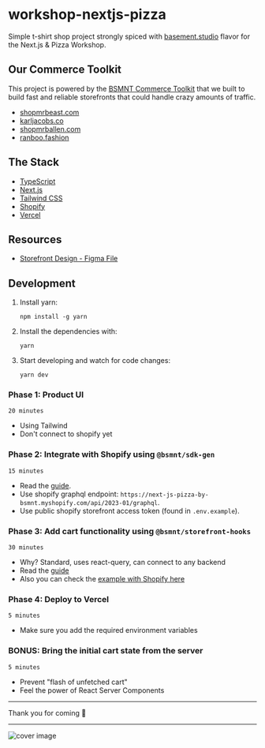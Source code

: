 # workshop-nextjs-pizza

Simple t-shirt shop project strongly spiced with [basement.studio](https://basement.studio/) flavor for the Next.js & Pizza Workshop.


## Our Commerce Toolkit

This project is powered by the [BSMNT Commerce Toolkit](https://github.com/basementstudio/commerce-toolkit) that we built to build fast and reliable storefronts that could handle crazy amounts of traffic.

- [shopmrbeast.com](https://shopmrbeast.com)
- [karljacobs.co](https://karljacobs.co)
- [shopmrballen.com](https://shopmrballen.com)
- [ranboo.fashion](https://ranboo.fashion)


## The Stack

- [TypeScript](https://www.typescriptlang.org/)
- [Next.js](https://nextjs.org/)
- [Tailwind CSS](https://tailwindcss.com/)
- [Shopify](https://www.shopify.com/)
- [Vercel](https://vercel.com/)

## Resources

- [Storefront Design - Figma File](https://www.figma.com/file/apST1EGGxQ5E2FiTLAbzlM/Untitled?node-id=0%3A1&t=q09OsJxJaDru8Yfc-1)

## Development

1. Install yarn:

   ```
   npm install -g yarn
   ```

2. Install the dependencies with:

   ```
   yarn
   ```

3. Start developing and watch for code changes:

   ```
   yarn dev
   ```

### Phase 1: Product UI
`20 minutes`

- Using Tailwind
- Don't connect to shopify yet

### Phase 2: Integrate with Shopify using `@bsmnt/sdk-gen`
`15 minutes`

- Read the [guide](https://github.com/basementstudio/commerce-toolkit#bsmntsdk-gen).
- Use shopify graphql endpoint: `https://next-js-pizza-by-bsmnt.myshopify.com/api/2023-01/graphql`.
- Use public shopify storefront access token (found in `.env.example`).

### Phase 3: Add cart functionality using `@bsmnt/storefront-hooks`
`30 minutes`

- Why? Standard, uses react-query, can connect to any backend
- Read the [guide](https://github.com/basementstudio/commerce-toolkit#bsmntstorefront-hooks)
- Also you can check the [example with Shopify here](https://github.com/basementstudio/commerce-toolkit/blob/main/examples/nextjs-shopify/src/storefront/hooks/index.tsx)

### Phase 4: Deploy to Vercel
`5 minutes`

- Make sure you add the required environment variables

### BONUS: Bring the initial cart state from the server
`5 minutes`

- Prevent "flash of unfetched cart"
- Feel the power of React Server Components

---

Thank you for coming 🏴

---

![cover image](https://github.com/basementstudio/next-typescript/raw/main/public/og.png 'We Make Cool Sh*t That Performs')
